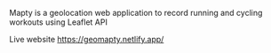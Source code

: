 Mapty is a geolocation web application to record running and cycling workouts using Leaflet API

Live website https://geomapty.netlify.app/
